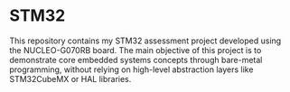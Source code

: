 # STM32
This repository contains my STM32 assessment project developed using the NUCLEO-G070RB board. The main objective of this project is to demonstrate core embedded systems concepts through bare-metal programming, without relying on high-level abstraction layers like STM32CubeMX or HAL libraries.
